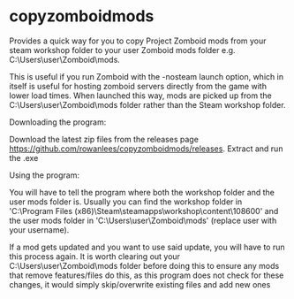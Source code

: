 # copyzomboidmods
Provides a quick way for you to copy Project Zomboid mods from your steam workshop folder to your user Zomboid mods folder e.g. C:\Users\user\Zomboid\mods.

This is useful if you run Zomboid with the -nosteam launch option, which in itself is useful for hosting zomboid servers directly from the game with lower load times. When launched this way, mods are picked up from the C:\Users\user\Zomboid\mods folder rather than the Steam workshop folder.

Downloading the program:

Download the latest zip files from the releases page https://github.com/rowanlees/copyzomboidmods/releases. Extract and run the .exe

Using the program:

You will have to tell the program where both the workshop folder and the user mods folder is. Usually you can find the workshop folder in 'C:\Program Files (x86)\Steam\steamapps\workshop\content\108600' and the user mods folder in 'C:\Users\user\Zomboid\mods' (replace user with your username).

If a mod gets updated and you want to use said update, you will have to run this process again. It is worth clearing out your C:\Users\user\Zomboid\mods folder before doing this to ensure any mods that remove features/files do this, as this program does not check for these changes, it would simply skip/overwrite existing files and add new ones
